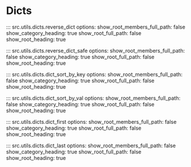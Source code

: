# Dicts

::: src.utils.dicts.reverse_dict
    options:
        show_root_members_full_path: false
        show_category_heading: true
        show_root_full_path: false
        show_root_heading: true

::: src.utils.dicts.reverse_dict_safe
    options:
        show_root_members_full_path: false
        show_category_heading: true
        show_root_full_path: false
        show_root_heading: true

::: src.utils.dicts.dict_sort_by_key
    options:
        show_root_members_full_path: false
        show_category_heading: true
        show_root_full_path: false
        show_root_heading: true

::: src.utils.dicts.dict_sort_by_val
    options:
        show_root_members_full_path: false
        show_category_heading: true
        show_root_full_path: false
        show_root_heading: true

::: src.utils.dicts.dict_first
    options:
        show_root_members_full_path: false
        show_category_heading: true
        show_root_full_path: false
        show_root_heading: true

::: src.utils.dicts.dict_last
    options:
        show_root_members_full_path: false
        show_category_heading: true
        show_root_full_path: false
        show_root_heading: true
